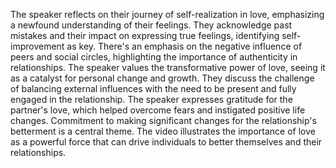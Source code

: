 The speaker reflects on their journey of self-realization in love, emphasizing a newfound understanding of their feelings.
They acknowledge past mistakes and their impact on expressing true feelings, identifying self-improvement as key.
There's an emphasis on the negative influence of peers and social circles, highlighting the importance of authenticity in relationships.
The speaker values the transformative power of love, seeing it as a catalyst for personal change and growth.
They discuss the challenge of balancing external influences with the need to be present and fully engaged in the relationship.
The speaker expresses gratitude for the partner's love, which helped overcome fears and instigated positive life changes.
Commitment to making significant changes for the relationship's betterment is a central theme.
The video illustrates the importance of love as a powerful force that can drive individuals to better themselves and their relationships.
